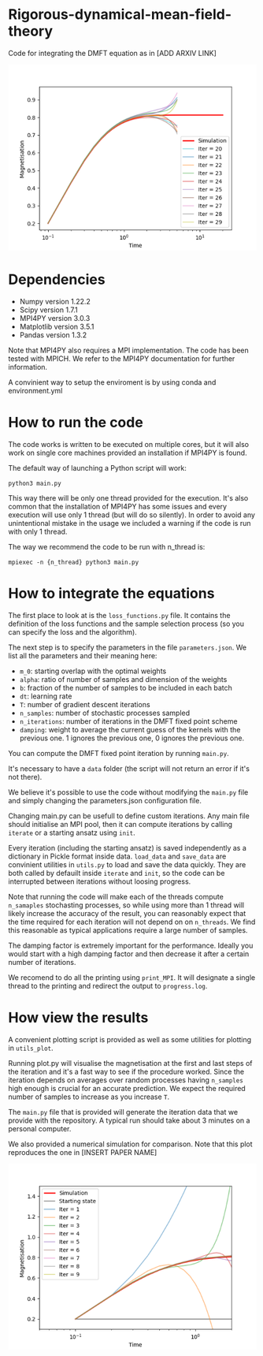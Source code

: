 # Rigorous-dynamical-mean-field-theory
Code for integrating the DMFT equation as in [ADD ARXIV LINK]

![Pretty DMFT picture](Long_times.png)

# Dependencies
- Numpy version 1.22.2
- Scipy version 1.7.1
- MPI4PY version 3.0.3
- Matplotlib version 3.5.1
- Pandas version 1.3.2

Note that MPI4PY also requires a MPI implementation. The code has been tested with MPICH. We refer to the MPI4PY documentation for further information.

A convinient way to setup the enviroment is by using conda and environment.yml

# How to run the code
The code works is written to be executed on multiple cores, but it will also work on single core machines provided an installation if MPI4PY is found.

The default way of launching a Python script will work:

```
python3 main.py
```

This way there will be only one thread provided for the execution. It's also common that the installation of MPI4PY has some issues and every execution will use only 1 thread (but will do so silently). In order to avoid any unintentional mistake in the usage we included a warning if the code is run with only 1 thread.

The way we recommend the code to be run with n_thread is:
```
mpiexec -n {n_thread} python3 main.py
```
# How to integrate the equations
The first place to look at is the `loss_functions.py` file. It contains the definition of the loss functions and the sample selection process (so you can specify the loss and the algorithm).

The next step is to specify the parameters in the file `parameters.json`. We list all the parameters and their meaning here:

- `m_0`: starting overlap with the optimal weights
- `alpha`: ratio of number of samples and dimension of the weights
- `b`: fraction of the number of samples to be included in each batch
- `dt`: learning rate
- `T`: number of gradient descent iterations
- `n_samples`: number of stochastic processes sampled
- `n_iterations`: number of iterations in the DMFT fixed point scheme
- `damping`: weight to average the current guess of the kernels with the previous one. 1 ignores the previous one, 0 ignores the previous one.

You can compute the DMFT fixed point iteration by running `main.py`. 

It's necessary to have a `data` folder (the script will not return an error if it's not there).

We believe it's possible to use the code without modifying the `main.py` file and simply changing the parameters.json configuration file. 

Changing main.py can be usefull to define custom iterations. Any main file should initialise an MPI pool, then it can compute iterations by calling `iterate` or a starting ansatz using `init`.

Every iteration (including the starting ansatz) is saved independently as a dictionary in Pickle format inside data. `load_data` and `save_data` are convinient utilities in `utils.py` to load and save the data quickly. They are both called by defauilt inside `iterate` and `init`, so the code can be interrupted between iterations without loosing progress.

Note that running the code will make each of the threads compute `n_samaples` stochasting processes, so while using more than 1 thread will likely increase the accuracy of the result, you can reasonably expect that the time required for each iteration will not depend on on `n_threads`. We find this reasonable as typical applications require a large number of samples.

The damping factor is extremely important for the performance. Ideally you would start with a high damping factor and then decrease it after a certain number of iterations.

We recomend to do all the printing using `print_MPI`. It will designate a single thread to the printing and redirect the output to `progress.log`.

# How view the results
A convenient plotting script is provided as well as some utilities for plotting in `utils_plot`. 

Running plot.py will visualise the magnetisation at the first and last steps of the iteration and it's a fast way to see if the procedure worked. Since the iteration depends on averages over random processes having `n_samples` high enough is crucial for an accurate prediction. We expect the required number of samples to increase as you increase `T`.

The `main.py` file that is provided will generate the iteration data that we provide with the repository. A typical run should take about 3 minutes on a personal computer.

We also provided a numerical simulation for comparison. Note that this plot reproduces the one in [INSERT PAPER NAME]


![DMFT picture in the paper](Short_times.png)
